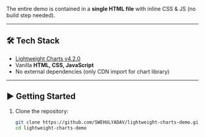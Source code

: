 
The entire demo is contained in a **single HTML file** with inline CSS & JS (no build step needed).

---

## 🛠️ Tech Stack

- [Lightweight Charts v4.2.0](https://github.com/tradingview/lightweight-charts)
- Vanilla **HTML, CSS, JavaScript**
- No external dependencies (only CDN import for chart library)

---

## ▶️ Getting Started

1. Clone the repository:
   ```bash
   git clone https://github.com/SWEHULYADAV/lightweight-charts-demo.git
   cd lightweight-charts-demo
